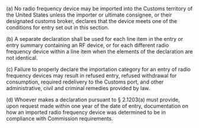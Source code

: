 (a) No radio frequency device may be imported into the Customs territory of the United States unless the importer or ultimate consignee, or their designated customs broker, declares that the device meets one of the conditions for entry set out in this section.

(b) A separate declaration shall be used for each line item in the entry or entry summary containing an RF device, or for each different radio frequency device within a line item when the elements of the declaration are not identical.

(c) Failure to properly declare the importation category for an entry of radio frequency devices may result in refused entry, refused withdrawal for consumption, required redelivery to the Customs port, and other administrative, civil and criminal remedies provided by law.

(d) Whoever makes a declaration pursuant to § 2.1203(a) must provide, upon request made within one year of the date of entry, documentation on how an imported radio frequency device was determined to be in compliance with Commission requirements.

